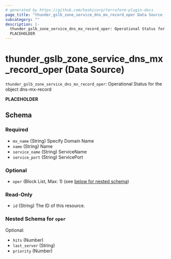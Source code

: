 ```yaml
---
# generated by https://github.com/hashicorp/terraform-plugin-docs
page_title: "thunder_gslb_zone_service_dns_mx_record_oper Data Source - terraform-provider-thunder"
subcategory: ""
description: |-
  thunder_gslb_zone_service_dns_mx_record_oper: Operational Status for the object dns-mx-record
  PLACEHOLDER
---
```


# thunder_gslb_zone_service_dns_mx_record_oper (Data Source)

`thunder_gslb_zone_service_dns_mx_record_oper`: Operational Status for the object dns-mx-record

__PLACEHOLDER__



<!-- schema generated by tfplugindocs -->
## Schema

### Required

- `mx_name` (String) Specify Domain Name
- `name` (String) Name
- `service_name` (String) ServiceName
- `service_port` (String) ServicePort

### Optional

- `oper` (Block List, Max: 1) (see [below for nested schema](#nestedblock--oper))

### Read-Only

- `id` (String) The ID of this resource.

<a id="nestedblock--oper"></a>
### Nested Schema for `oper`

Optional:

- `hits` (Number)
- `last_server` (String)
- `priority` (Number)


